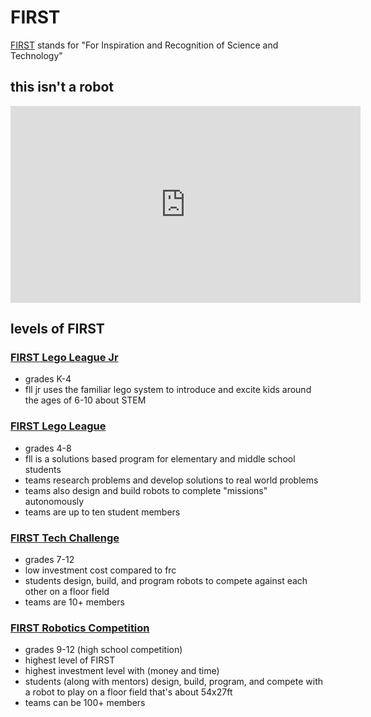 # FIRST

[FIRST](https://www.firstinspires.org/) stands for "For Inspiration and Recognition of Science and Technology"

## this isn't a robot

<iframe width="560" height="315" src="https://www.youtube.com/embed/mtE6Va6oOhU" frameborder="0" allowfullscreen></iframe>

## levels of FIRST

### [FIRST Lego League Jr](https://www.firstinspires.org/robotics/flljr)

* grades K-4
* fll jr uses the familiar lego system to introduce and excite kids around the ages of 6-10 about STEM 

### [FIRST Lego League](https://www.firstinspires.org/robotics/fll)

* grades 4-8
* fll is a solutions based program for elementary and middle school students
* teams research problems and develop solutions to real world problems
* teams also design and build robots to complete "missions" autonomously
* teams are up to ten student members


### [FIRST Tech Challenge](https://www.firstinspires.org/robotics/ftc)

* grades 7-12
* low investment cost compared to frc
* students design, build, and program robots to compete against each other on a floor field
* teams are 10+ members

### [FIRST Robotics Competition](https://www.firstinspires.org/robotics/frc)

* grades 9-12 (high school competition)
* highest level of FIRST
* highest investment level with (money and time)
* students (along with mentors) design, build, program, and compete with a robot to play on a floor field that's about 54x27ft
* teams can be 100+ members